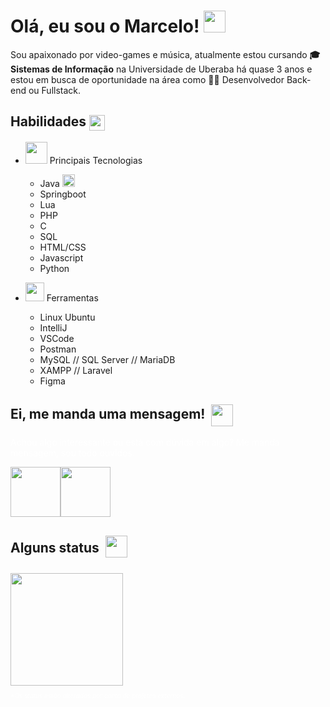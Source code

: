  # Olá, eu sou o Marcelo! <img width="35px" margin="0px" src="https://media.tenor.com/4K2_dLLq-pwAAAAj/charmander-chases-tail.gif">
Sou apaixonado por video-games e música, atualmente estou cursando **🎓Sistemas de Informação** na Universidade de Uberaba há quase 3 anos e estou em busca de oportunidade na área como 👨‍💻 Desenvolvedor Back-end ou Fullstack.


## Habilidades <img src="https://user-images.githubusercontent.com/74038190/212284087-bbe7e430-757e-4901-90bf-4cd2ce3e1852.gif" width="25px" style="vertical-align: middle;" />


- <img width="35px" src="https://media.giphy.com/media/WUlplcMpOCEmTGBtBW/giphy.gif" width="30"> Principais Tecnologias
  - Java <img width="20px" src="https://camo.githubusercontent.com/d50eff3850de45840a5ca6bb2fb636fce56e47d22b98caf05b35e674d6b1eaca/68747470733a2f2f63756c746f667468657061727479706172726f742e636f6d2f706172726f74732f6173796e63706172726f742e676966">
  - Springboot
  - Lua
  - PHP
  - C
  - SQL
  - HTML/CSS
  - Javascript
  - Python
  

- <img src="https://user-images.githubusercontent.com/74038190/216649426-0c2ee152-84d8-4707-85c4-27a378d2f78a.gif" width="30">  Ferramentas
  - Linux Ubuntu
  - IntelliJ
  - VSCode
  - Postman
  - MySQL // SQL Server //  MariaDB
  - XAMPP // Laravel
  - Figma

## Ei, me manda uma mensagem! <img width="35px" style="vertical-align: middle; margin: 0px 0px 0px 5px;" src="https://user-images.githubusercontent.com/74038190/226127923-0e8b7792-7b3c-462b-951b-63c96ba1a5af.gif">
<p style="font-size: 14px; color: #ffffff;">Achou algo interessante ou está com dúvida em algo? Me manda mensagem, sou todo ouvidos.</p>


<a href="https://www.linkedin.com/in/marcelo-alexandre-dev/"><img src="https://user-images.githubusercontent.com/74038190/235294012-0a55e343-37ad-4b0f-924f-c8431d9d2483.gif" width="80px"></a><a href="https://discord.com/users/276064539739684864"><img src="https://user-images.githubusercontent.com/74038190/235294015-47144047-25ab-417c-af1b-6746820a20ff.gif" width="80px"></a>



## Alguns status <img width="35px" style="vertical-align: middle; margin: 0px 0px 8px 5px;" src="https://user-images.githubusercontent.com/74038190/216649441-c7a4d602-5d9b-4c5b-99d4-697bddf6f8e0.gif">
<div>
<a href="https://github.com/marceloaaps"></a>
<img loading="lazy" height="180em" src="https://github-readme-stats.vercel.app/api/top-langs/?username=marceloaaps&layout=compact&langs_count=7&theme=synthwave"/>
</div>
<p style="font-size: 10px; font-style: italic; color: #ffffff;">*Os status estão alterados por conta de projetos externos.</p>



